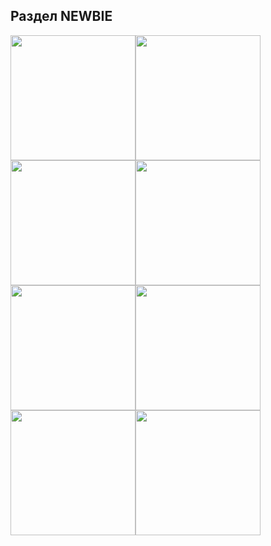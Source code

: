 ## Раздел NEWBIE
<a href="https://kosticyn.github.io/fontend_mentor_io/huddle-landing-page" target="_blank"><img src="https://kosticyn.github.io/fontend_mentor_io/huddle-landing-page/design/desktop-preview.jpg" width="200"></a><a href="https://kosticyn.github.io/fontend_mentor_io/fylo-landing-page-with-two-column-layout-master" target="_blank"><img src="https://kosticyn.github.io/fontend_mentor_io/fylo-landing-page-with-two-column-layout-master/design/desktop-preview.jpg" width="200"></a><a href="https://kosticyn.github.io/fontend_mentor_io/huddle-landing-page-with-single-introductory-section" target="_blank"><img src="https://kosticyn.github.io/fontend_mentor_io/huddle-landing-page-with-single-introductory-section/design/desktop-preview.jpg" width="200"></a><a href="https://kosticyn.github.io/fontend_mentor_io/ping-coming-soon-page" target="_blank"><img src="https://kosticyn.github.io/fontend_mentor_io/ping-coming-soon-page/design/desktop-preview.jpg" width="200"></a>
<a href="https://kosticyn.github.io/fontend_mentor_io/single-price-grid-component" target="_blank"><img src="https://kosticyn.github.io/fontend_mentor_io/single-price-grid-component/design/desktop-preview.jpg" width="200"></a><a href="https://kosticyn.github.io/fontend_mentor_io/intro-component-with-signup-form" target="_blank"><img src="https://kosticyn.github.io/fontend_mentor_io/intro-component-with-signup-form/design/desktop-preview.jpg" width="200"></a><a href="https://kosticyn.github.io/fontend_mentor_io/base-apparel-coming-soon" target="_blank"><img src="https://kosticyn.github.io/fontend_mentor_io/base-apparel-coming-soon/design/desktop-preview.jpg" width="200"></a><a href="https://kosticyn.github.io/fontend_mentor_io/four-card-feature-section" target="_blank"><img src="https://kosticyn.github.io/fontend_mentor_io/four-card-feature-section/design/desktop-preview.jpg" width="200"></a>


